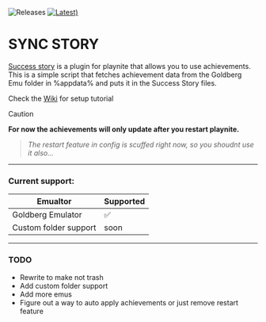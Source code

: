 ![Releases](https://img.shields.io/badge/DOWNLOAD-green?logo=Python&logoColor=white&link=https%3A%2F%2Fgithub.com%2FVerssgn%2FSync-Story%2Freleases%2Ftag%2F1.0)
[![Latest)](https://img.shields.io/github/v/release/Verssgn/Sync-Story?cacheSeconds=5000&logo=github)](https://github.com/Verssgn/Sync-Story/releases/latest)

# SYNC STORY
[Success story](https://github.com/Lacro59/playnite-successstory-plugin) is a plugin for playnite that allows you to use achievements.
This is a simple script that fetches achievement data from the Goldberg Emu folder in %appdata% and puts it in the Success Story files.

Check the [Wiki](https://github.com/Verssgn/Sync-Story/wiki/Setup) for setup tutorial

> [!CAUTION]
> **For now the achievements will only update after you restart playnite.**

> _The restart feature in config is scuffed right now, so you shoudnt use it also..._

---
### Current support:
| Emualtor  | Supported |
| ------------- | ------------- |
| Goldberg Emulator  | ✅  |
| Custom folder support  | soon  |

---
### TODO
- Rewrite to make not trash
- Add custom folder support
- Add more emus
- Figure out a way to auto apply achievements or just remove restart feature
